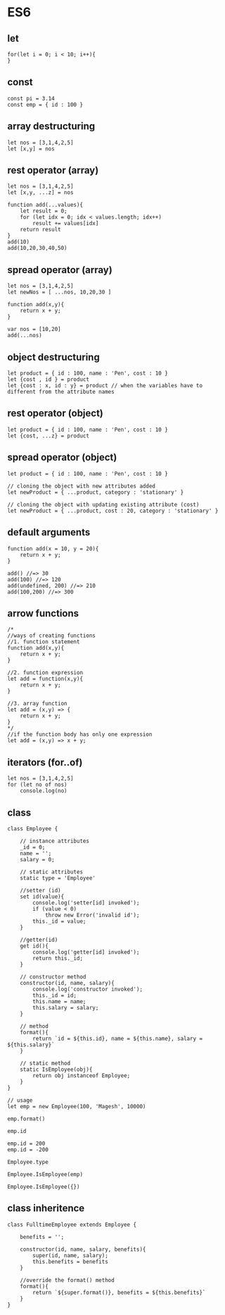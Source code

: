 # ES6

## let
    for(let i = 0; i < 10; i++){
    }

## const
    const pi = 3.14
    const emp = { id : 100 }

## array destructuring
    let nos = [3,1,4,2,5]
    let [x,y] = nos

## rest operator (array)
    let nos = [3,1,4,2,5]
    let [x,y, ...z] = nos

    function add(...values){
        let result = 0;
        for (let idx = 0; idx < values.length; idx++)
            result += values[idx]
        return result
    }
    add(10)
    add(10,20,30,40,50)

## spread operator (array)
    let nos = [3,1,4,2,5]
    let newNos = [ ...nos, 10,20,30 ]

    function add(x,y){
        return x + y;
    }
    
    var nos = [10,20]
    add(...nos)

## object destructuring
    let product = { id : 100, name : 'Pen', cost : 10 }
    let {cost , id } = product
    let {cost : x, id : y} = product // when the variables have to different from the attribute names

## rest operator (object)
    let product = { id : 100, name : 'Pen', cost : 10 }
    let {cost, ...z} = product

## spread operator (object)
    let product = { id : 100, name : 'Pen', cost : 10 }

    // cloning the object with new attributes added
    let newProduct = { ...product, category : 'stationary' }

    // cloning the object with updating existing attribute (cost)
    let newProduct = { ...product, cost : 20, category : 'stationary' }

## default arguments
    function add(x = 10, y = 20){
        return x + y;
    }
    
    add() //=> 30
    add(100) //=> 120
    add(undefined, 200) //=> 210
    add(100,200) //=> 300

## arrow functions
    /*
    //ways of creating functions
    //1. function statement
    function add(x,y){
        return x + y;
    }

    //2. function expression
    let add = function(x,y){
        return x + y;
    }

    //3. array function
    let add = (x,y) => {
        return x + y;
    }
    */
    //if the function body has only one expression
    let add = (x,y) => x + y;

## iterators (for..of)
    let nos = [3,1,4,2,5]
    for (let no of nos)
        console.log(no)

## class
    class Employee {
        
        // instance attributes
        _id = 0;
        name = '';
        salary = 0;

        // static attributes
        static type = 'Employee'

        //setter (id)
        set id(value){
            console.log('setter[id] invoked');
            if (value < 0)
                throw new Error('invalid id');
            this._id = value;
        }
        
        //getter(id)
        get id(){
            console.log('getter[id] invoked');
            return this._id;
        }
        
        // constructor method
        constructor(id, name, salary){
            console.log('constructor invoked');
            this._id = id;
            this.name = name;
            this.salary = salary;
        }

        // method
        format(){
            return `id = ${this.id}, name = ${this.name}, salary = ${this.salary}`
        }

        // static method
        static IsEmployee(obj){
            return obj instanceof Employee;
        }
    }  

    // usage
    let emp = new Employee(100, 'Magesh', 10000)
    
    emp.format()

    emp.id
    
    emp.id = 200
    emp.id = -200
    
    Employee.type
    
    Employee.IsEmployee(emp)
    
    Employee.IsEmployee({})

## class inheritence
    class FulltimeEmployee extends Employee {
    
        benefits = '';
        
        constructor(id, name, salary, benefits){
            super(id, name, salary);
            this.benefits = benefits
        }

        //override the format() method
        format(){
            return `${super.format()}, benefits = ${this.benefits}`
        }
    }

